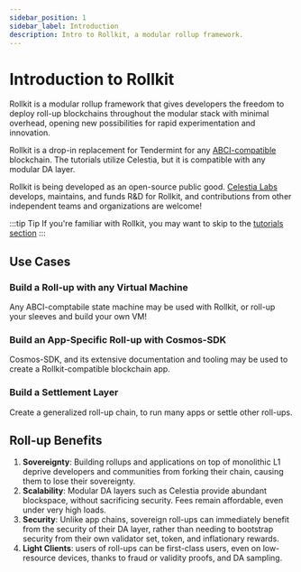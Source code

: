```yaml
---
sidebar_position: 1
sidebar_label: Introduction
description: Intro to Rollkit, a modular rollup framework.
---
```


# Introduction to Rollkit

Rollkit is a modular rollup framework that gives developers the freedom to
deploy roll-up blockchains throughout the modular stack with minimal overhead, opening new possibilities for rapid experimentation and innovation.

Rollkit is a drop-in replacement for Tendermint for any [ABCI-compatible](https://github.com/tendermint/abci/blob/master/specification.md) blockchain. The tutorials utilize Celestia, but it is compatible with any modular DA layer.

Rollkit is being developed as an open-source public good.
[Celestia Labs](https://celestia.org) develops, maintains, and funds R&D for Rollkit, and contributions from other independent teams and organizations are welcome!

:::tip Tip
If you're familiar with Rollkit, you may want to skip to the [tutorials section](../category/tutorials)
:::

## Use Cases
### Build a Roll-up with any Virtual Machine
Any ABCI-comptabile state machine may be used with Rollkit, or roll-up your sleeves and build your own VM!
### Build an App-Specific Roll-up with Cosmos-SDK
Cosmos-SDK, and its extensive documentation and tooling may be used to create a Rollkit-compatible blockchain app.
### Build a Settlement Layer
Create a generalized roll-up chain, to run many apps or settle other roll-ups.

## Roll-up Benefits

1. **Sovereignty**: Building rollups and applications on top of
monolithic L1 deprive developers and communities from forking their
chain, causing them to lose their sovereignty.
2. **Scalability**: Modular DA layers such as Celestia provide abundant blockspace, without sacrificing security. Fees remain affordable, even under very high loads.
3. **Security**: Unlike app chains, sovereign roll-ups can immediately benefit from the security of their DA layer, rather than needing to bootstrap security from their own validator set, token, and inflationary rewards.
4. **Light Clients**: users of roll-ups can be first-class users, even on low-resource devices, thanks to fraud or validity proofs, and DA sampling.